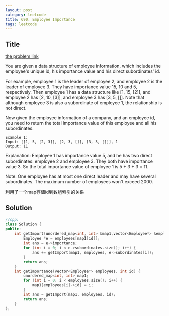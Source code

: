 ```yaml
---
layout: post
category: leetcode
title: 690. Employee Importance
tags: leetcode
---
```

## Title
[the problem link](https://leetcode.com/problems/employee-importance/description/)

You are given a data structure of employee information, which includes the employee's unique id, his importance value and his direct subordinates' id.

For example, employee 1 is the leader of employee 2, and employee 2 is the leader of employee 3. They have importance value 15, 10 and 5, respectively. Then employee 1 has a data structure like [1, 15, [2]], and employee 2 has [2, 10, [3]], and employee 3 has [3, 5, []]. Note that although employee 3 is also a subordinate of employee 1, the relationship is not direct.

Now given the employee information of a company, and an employee id, you need to return the total importance value of this employee and all his subordinates.
	
	Example 1:
	Input: [[1, 5, [2, 3]], [2, 3, []], [3, 3, []]], 1
	Output: 11

Explanation:
Employee 1 has importance value 5, and he has two direct subordinates: employee 2 and employee 3. They both have importance value 3. So the total importance value of employee 1 is 5 + 3 + 3 = 11.

Note:
One employee has at most one direct leader and may have several subordinates.
The maximum number of employees won't exceed 2000.

利用了一个map存储id到数组索引的关系

## Solution
```c++
//cpp:
class Solution {
public:
	int getImport(unordered_map<int, int> &map1,vector<Employee*> &employees, int id) {
		Employee *e = employees[map1[id]];
		int ans = e->importance;
		for (int i = 0; i < e->subordinates.size(); i++) {
			ans += getImport(map1, employees, e->subordinates[i]);
		}
		return ans;
	}
	int getImportance(vector<Employee*> employees, int id) {
		unordered_map<int, int> map1;
		for (int i = 0; i < employees.size(); i++) {
			map1[employees[i]->id] = i;
		}
		int ans = getImport(map1, employees, id);
		return ans;
	}
};
```
